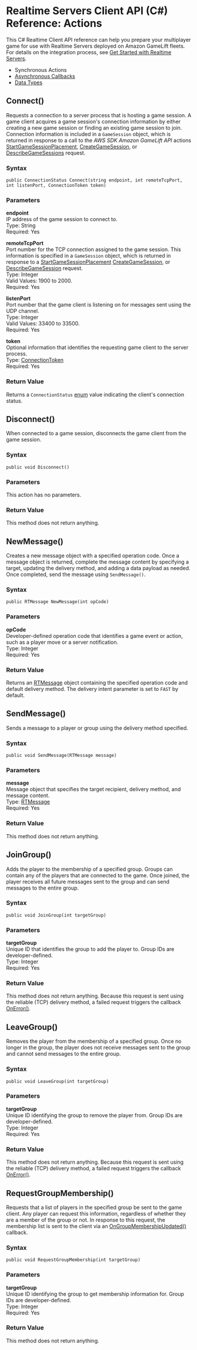 # Realtime Servers Client API \(C\#\) Reference: Actions<a name="realtime-sdk-csharp-ref-actions"></a>

This C\# Realtime Client API reference can help you prepare your multiplayer game for use with Realtime Servers deployed on Amazon GameLift fleets\. For details on the integration process, see [Get Started with Realtime Servers](realtime-plan.md)\.
+ Synchronous Actions
+ [Asynchronous Callbacks](realtime-sdk-csharp-ref-callbacks.md)
+ [Data Types](realtime-sdk-csharp-ref-datatypes.md)

## Connect\(\)<a name="realtime-sdk-csharp-ref-actions-connect"></a>

Requests a connection to a server process that is hosting a game session\. A game client acquires a game session's connection information by either creating a new game session or finding an existing game session to join\. Connection information is included in a `GameSession` object, which is returned in response to a call to the *AWS SDK Amazon GameLift API* actions [StartGameSessionPlacement](https://docs.aws.amazon.com/gamelift/latest/apireference/API_StartGameSessionPlacement.html), [CreateGameSession](https://docs.aws.amazon.com/gamelift/latest/apireference/API_CreateGameSession.html), or [DescribeGameSessions](https://docs.aws.amazon.com/gamelift/latest/apireference/API_SearchGameSessions.html) request\. 

### Syntax<a name="integration-server-sdk-csharp-ref-actions-connect-syntax"></a>

```
public ConnectionStatus Connect(string endpoint, int remoteTcpPort, int listenPort, ConnectionToken token)
```

### Parameters<a name="realtime-sdk-csharp-ref-actions-connect-parameter"></a>

**endpoint**  
IP address of the game session to connect to\.  
Type: String  
Required: Yes

**remoteTcpPort**  
Port number for the TCP connection assigned to the game session\. This information is specified in a `GameSession` object, which is returned in response to a [StartGameSessionPlacement](https://docs.aws.amazon.com/gamelift/latest/apireference/API_StartGameSessionPlacement.html) [CreateGameSession](https://docs.aws.amazon.com/gamelift/latest/apireference/API_CreateGameSession.html), or [DescribeGameSession](https://docs.aws.amazon.com/gamelift/latest/apireference/API_DescribeGameSession.html) request\.  
Type: Integer  
Valid Values: 1900 to 2000\.  
Required: Yes

**listenPort**  
Port number that the game client is listening on for messages sent using the UDP channel\.   
Type: Integer  
Valid Values: 33400 to 33500\.  
Required: Yes

**token**  
Optional information that identifies the requesting game client to the server process\.   
Type: [ConnectionToken](realtime-sdk-csharp-ref-datatypes.md#realtime-sdk-csharp-ref-datatypes-connectiontoken)  
Required: Yes

### Return Value<a name="realtime-sdk-csharp-ref-actions-connect-return"></a>

Returns a `ConnectionStatus` [enum]() value indicating the client's connection status\. 

## Disconnect\(\)<a name="realtime-sdk-csharp-ref-actions-disconnect"></a>

When connected to a game session, disconnects the game client from the game session\. 

### Syntax<a name="realtime-sdk-csharp-ref-actions-disconnect-syntax"></a>

```
public void Disconnect()
```

### Parameters<a name="realtime-sdk-csharp-ref-actions-disconnect-parameter"></a>

This action has no parameters\.

### Return Value<a name="realtime-sdk-csharp-ref-actions-disconnect-return"></a>

This method does not return anything\.

## NewMessage\(\)<a name="realtime-sdk-csharp-ref-actions-newmessage"></a>

Creates a new message object with a specified operation code\. Once a message object is returned, complete the message content by specifying a target, updating the delivery method, and adding a data payload as needed\. Once completed, send the message using `SendMessage()`\.

### Syntax<a name="realtime-sdk-csharp-ref-actions-newmessage-syntax"></a>

```
public RTMessage NewMessage(int opCode)
```

### Parameters<a name="realtime-sdk-csharp-ref-actions-newmessage-parameter"></a>

**opCode**  
Developer\-defined operation code that identifies a game event or action, such as a player move or a server notification\.   
Type: Integer  
Required: Yes

### Return Value<a name="realtime-sdk-csharp-ref-actions-newmessage-return"></a>

Returns an [RTMessage](realtime-sdk-csharp-ref-datatypes.md#realtime-sdk-csharp-ref-datatypes-rtmessage) object containing the specified operation code and default delivery method\. The delivery intent parameter is set to `FAST` by default\. 

## SendMessage\(\)<a name="realtime-sdk-csharp-ref-actions-sendmessage"></a>

 Sends a message to a player or group using the delivery method specified\.

### Syntax<a name="realtime-sdk-csharp-ref-actions-sendmessage-syntax"></a>

```
public void SendMessage(RTMessage message)
```

### Parameters<a name="realtime-sdk-csharp-ref-actions-sendmessage-parameter"></a>

**message**  
Message object that specifies the target recipient, delivery method, and message content\.   
Type: [RTMessage](realtime-sdk-csharp-ref-datatypes.md#realtime-sdk-csharp-ref-datatypes-rtmessage)  
Required: Yes

### Return Value<a name="realtime-sdk-csharp-ref-actions-sendmessage-return"></a>

This method does not return anything\. 

## JoinGroup\(\)<a name="realtime-sdk-csharp-ref-actions-joingroup"></a>

Adds the player to the membership of a specified group\. Groups can contain any of the players that are connected to the game\. Once joined, the player receives all future messages sent to the group and can send messages to the entire group\.

### Syntax<a name="realtime-sdk-csharp-ref-actions-joingroup-syntax"></a>

```
public void JoinGroup(int targetGroup)
```

### Parameters<a name="realtime-sdk-csharp-ref-actions-joingroup-parameter"></a>

**targetGroup**  
Unique ID that identifies the group to add the player to\. Group IDs are developer\-defined\.  
Type: Integer  
Required: Yes

### Return Value<a name="realtime-sdk-csharp-ref-actions-joingroup-return"></a>

This method does not return anything\. Because this request is sent using the reliable \(TCP\) delivery method, a failed request triggers the callback [OnError\(\)](realtime-sdk-csharp-ref-callbacks.md#realtime-sdk-csharp-ref-callbacks-onerror)\. 

## LeaveGroup\(\)<a name="realtime-sdk-csharp-ref-actions-leavegroup"></a>

Removes the player from the membership of a specified group\. Once no longer in the group, the player does not receive messages sent to the group and cannot send messages to the entire group\.

### Syntax<a name="integration-server-sdk-csharp-ref-actions-leavegroup-syntax"></a>

```
public void LeaveGroup(int targetGroup)
```

### Parameters<a name="realtime-sdk-csharp-ref-actions-leavegroup-parameter"></a>

**targetGroup**  
Unique ID identifying the group to remove the player from\. Group IDs are developer\-defined\.  
Type: Integer  
Required: Yes

### Return Value<a name="realtime-sdk-csharp-ref-actions-leavegroup-return"></a>

This method does not return anything\. Because this request is sent using the reliable \(TCP\) delivery method, a failed request triggers the callback [OnError\(\)](realtime-sdk-csharp-ref-callbacks.md#realtime-sdk-csharp-ref-callbacks-onerror)\.

## RequestGroupMembership\(\)<a name="realtime-sdk-csharp-ref-actions-requestgroupmembership"></a>

Requests that a list of players in the specified group be sent to the game client\. Any player can request this information, regardless of whether they are a member of the group or not\. In response to this request, the membership list is sent to the client via an [OnGroupMembershipUpdated\(\)](realtime-sdk-csharp-ref-callbacks.md#realtime-sdk-csharp-ref-callbacks-ongroupupdate) callback\.

### Syntax<a name="realtime-sdk-csharp-ref-actions-requestgroupmembership-syntax"></a>

```
public void RequestGroupMembership(int targetGroup)
```

### Parameters<a name="realtime-sdk-csharp-ref-actions-requestgroupmembership-parameter"></a>

**targetGroup**  
Unique ID identifying the group to get membership information for\. Group IDs are developer\-defined\.  
Type: Integer  
Required: Yes

### Return Value<a name="realtime-sdk-csharp-ref-actions-requestgroupmembership-return"></a>

This method does not return anything\. 
